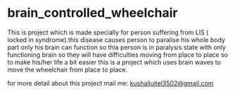 # brain_controlled_wheelchair
This is project which is made specially for person suffering from LIS ( locked in syndrome).this disease causes person to paralise his whole body part only his brain can function so thia person is in paralysis state with only functioning brain so they will have difficulties moving from place to place so to make his/her life a bit easier this is a project which uses brain waves to move the wheelchair from place to place.

for more detail about this project mail me:
kushalluitel3502@gmail.com
